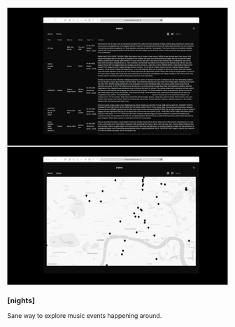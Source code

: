 ![Home](/assets/home.png?raw=true "Home")
![Map](/assets/map.png?raw=true "Map")

### [nights]

Sane way to explore music events happening around.
